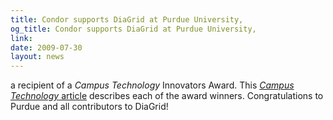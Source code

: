 ```yaml
---
title: Condor supports DiaGrid at Purdue University,
og_title: Condor supports DiaGrid at Purdue University,
link: 
date: 2009-07-30
layout: news
---
```


a recipient of a <em>Campus Technology</em> Innovators Award. This <a href="http://campustechnology.com/articles/2009/07/22/campus-technology-innovators-awards-2009.aspx"><em>Campus Technology</em> article</a> describes each of the award winners.  Congratulations to Purdue and all contributors to DiaGrid!  
